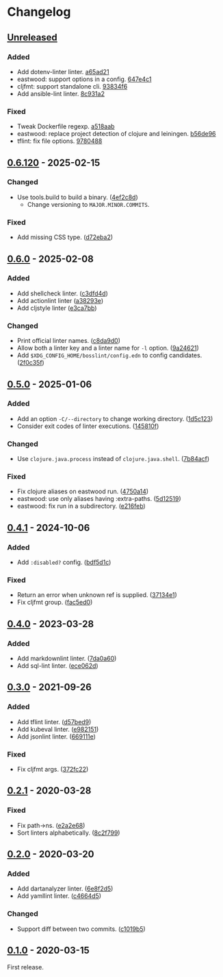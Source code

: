 # Changelog

## [Unreleased]

### Added

- Add dotenv-linter linter. [a65ad21](https://github.com/totakke/bosslint/commit/a65ad21)
- eastwood: support options in a config. [647e4c1](https://github.com/totakke/bosslint/commit/647e4c1)
- cljfmt: support standalone cli. [93834f6](https://github.com/totakke/bosslint/commit/93834f6)
- Add ansible-lint linter. [8c931a2](https://github.com/totakke/bosslint/commit/8c931a2)

### Fixed

- Tweak Dockerfile regexp. [a518aab](https://github.com/totakke/bosslint/commit/a518aab)
- eastwood: replace project detection of clojure and leiningen. [b56de96](https://github.com/totakke/bosslint/commit/b56de96)
- tflint: fix file options. [9780488](https://github.com/totakke/bosslint/commit/9780488)

## [0.6.120] - 2025-02-15

### Changed

- Use tools.build to build a binary. ([4ef2c8d](https://github.com/totakke/bosslint/commit/4ef2c8d))
  - Change versioning to `MAJOR.MINOR.COMMITS`.

### Fixed

- Add missing CSS type. ([d72eba2](https://github.com/totakke/bosslint/commit/d72eba2))

## [0.6.0] - 2025-02-08

### Added

- Add shellcheck linter. ([c3dfd4d](https://github.com/totakke/bosslint/commit/c3dfd4d))
- Add actionlint linter ([a38293e](https://github.com/totakke/bosslint/commit/a38293e))
- Add cljstyle linter ([e3ca7bb](https://github.com/totakke/bosslint/commit/e3ca7bb))

### Changed

- Print official linter names. ([c8da9d0](https://github.com/totakke/bosslint/commit/c8da9d0))
- Allow both a linter key and a linter name for `-l` option. ([9a24621](https://github.com/totakke/bosslint/commit/9a24621))
- Add `$XDG_CONFIG_HOME/bosslint/config.edn` to config candidates. ([2f0c35f](https://github.com/totakke/bosslint/commit/2f0c35f))

## [0.5.0] - 2025-01-06

### Added

- Add an option `-C/--directory` to change working directory. ([1d5c123](https://github.com/totakke/bosslint/commit/1d5c123))
- Consider exit codes of linter executions. ([145810f](https://github.com/totakke/bosslint/commit/145810f))

### Changed

- Use `clojure.java.process` instead of `clojure.java.shell`. ([7b84acf](https://github.com/totakke/bosslint/commit/7b84acf))

### Fixed

- Fix clojure aliases on eastwood run. ([4750a14](https://github.com/totakke/bosslint/commit/4750a14))
- eastwood: use only aliases having :extra-paths. ([5d12519](https://github.com/totakke/bosslint/commit/5d12519))
- eastwood: fix run in a subdirectory. ([e216feb](https://github.com/totakke/bosslint/commit/e216feb))

## [0.4.1] - 2024-10-06

### Added

- Add `:disabled?` config. ([bdf5d1c](https://github.com/totakke/bosslint/commit/bdf5d1c))

### Fixed

- Return an error when unknown ref is supplied. ([37134e1](https://github.com/totakke/bosslint/commit/37134e1))
- Fix cljfmt group. ([fac5ed0](https://github.com/totakke/bosslint/commit/fac5ed0))

## [0.4.0] - 2023-03-28

### Added

- Add markdownlint linter. ([7da0a60](https://github.com/totakke/bosslint/commit/7da0a60))
- Add sql-lint linter. ([ece062d](https://github.com/totakke/bosslint/commit/ece062d))

## [0.3.0] - 2021-09-26

### Added

- Add tflint linter. ([d57bed9](https://github.com/totakke/bosslint/commit/d57bed9))
- Add kubeval linter. ([e982151](https://github.com/totakke/bosslint/commit/e982151))
- Add jsonlint linter. ([669111e](https://github.com/totakke/bosslint/commit/669111e))

### Fixed

- Fix cljfmt args. ([372fc22](https://github.com/totakke/bosslint/commit/372fc22))

## [0.2.1] - 2020-03-28

### Fixed

- Fix path->ns. ([e2a2e68](https://github.com/totakke/bosslint/commit/e2a2e68))
- Sort linters alphabetically. ([8c2f799](https://github.com/totakke/bosslint/commit/8c2f799))

## [0.2.0] - 2020-03-20

### Added

- Add dartanalyzer linter. ([6e8f2d5](https://github.com/totakke/bosslint/commit/6e8f2d5))
- Add yamllint linter. ([c4664d5](https://github.com/totakke/bosslint/commit/c4664d5))

### Changed

- Support diff between two commits. ([c1019b5](https://github.com/totakke/bosslint/commit/c1019b5))

## [0.1.0] - 2020-03-15

First release.

[Unreleased]: https://github.com/totakke/bosslint/compare/v0.6.120...HEAD
[0.6.120]: https://github.com/totakke/bosslint/compare/v0.6.0...v0.6.120
[0.6.0]: https://github.com/totakke/bosslint/compare/v0.5.0...v0.6.0
[0.5.0]: https://github.com/totakke/bosslint/compare/v0.4.1...v0.5.0
[0.4.1]: https://github.com/totakke/bosslint/compare/0.4.0...v0.4.1
[0.4.0]: https://github.com/totakke/bosslint/compare/0.3.0...0.4.0
[0.3.0]: https://github.com/totakke/bosslint/compare/0.2.1...0.3.0
[0.2.1]: https://github.com/totakke/bosslint/compare/0.2.0...0.2.1
[0.2.0]: https://github.com/totakke/bosslint/compare/0.1.0...0.2.0
[0.1.0]: https://github.com/totakke/bosslint/compare/b32d91e...0.1.0
